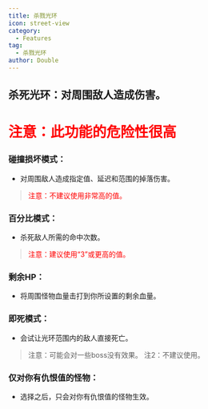 ```yaml
---
title: 杀戮光环
icon: street-view
category:
  - Features
tag:
  - 杀戮光环
author: Double
---
```


## 杀死光环：对周围敌人造成伤害。
# <span style="color:red;">注意：此功能的危险性很高</span>
### 碰撞损坏模式：
- 对周围敌人造成指定值、延迟和范围的掉落伤害。
><span style="color:red;">注意：不建议使用非常高的值。</span>
### 百分比模式：
- 杀死敌人所需的命中次数。
><span style="color:red;">注意：建议使用“3”或更高的值。</span>
### 剩余HP：
- 将周围怪物血量击打到你所设置的剩余血量。
### 即死模式：
- 会试让光环范围内的敌人直接死亡。
>注意：可能会对一些boss没有效果。
>注2：不建议使用。
### 仅对你有仇恨值的怪物：
- 选择之后，只会对你有仇恨值的怪物生效。





